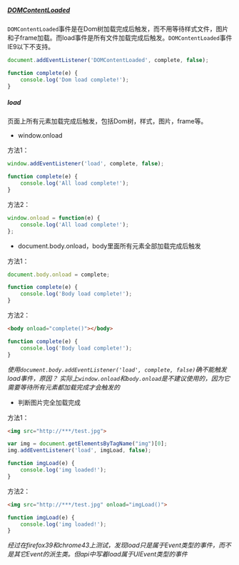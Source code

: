 ##### [DOMContentLoaded](https://developer.mozilla.org/en-US/docs/Web/Events/DOMContentLoaded)

`DOMContentLoaded`事件是在Dom树加载完成后触发，而不用等待样式文件，图片和子frame加载。而load事件是所有文件加载完成后触发。`DOMContentLoaded`事件IE9以下不支持。

```javascript
document.addEventListener('DOMContentLoaded', complete, false);

function complete(e) {
    console.log('Dom load complete!');
}
```

##### load

页面上所有元素加载完成后触发，包括Dom树，样式，图片，frame等。

* window.onload

方法1：

```javascript
window.addEventListener('load', complete, false);

function complete(e) {
    console.log('All load complete!');
}
```
方法2：

```javascript
window.onload = function(e) {
    console.log('All load complete!');
};
```

* document.body.onload，body里面所有元素全部加载完成后触发

方法1：

```javascript
document.body.onload = complete;

function complete(e) {
    console.log('Body load complete!');
}
```

方法2：

```html
<body onload="complete()"></body>
```
```javascript
function complete(e) {
    console.log('Body load complete!');
}
```

*使用`document.body.addEventListener('load', complete, false)`确不能触发load事件，原因？*
*实际上`window.onload`和`body.onload`是不建议使用的，因为它需要等待所有元素都加载完成才会触发的*

* 判断图片完全加载完成

方法1：

```html
<img src="http://***/test.jpg">
```
```javascript
var img = document.getElementsByTagName("img")[0];
img.addEventListener('load', imgLoad, false);

function imgLoad(e) {
    console.log('img loaded!');
}
```

方法2：

```html
<img src="http://***/test.jpg" onload="imgLoad()">
```
```javascript
function imgLoad(e) {
    console.log('img loaded!');
}
```
*经过在firefox39和chrome43上测试，发现load只是属于Event类型的事件，而不是其它Event的派生类。但api中写着load属于UIEvent类型的事件*
